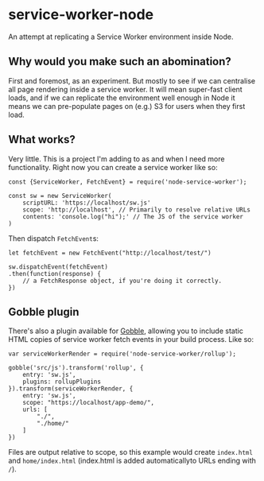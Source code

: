 # service-worker-node

An attempt at replicating a Service Worker environment inside Node.

## Why would you make such an abomination?

First and foremost, as an experiment. But mostly to see if we can centralise
all page rendering inside a service worker. It will mean super-fast client loads,
and if we can replicate the environment well enough in Node it means we can
pre-populate pages on (e.g.) S3 for users when they first load.

## What works?

Very little. This is a project I'm adding to as and when I need more functionality.
Right now you can create a service worker like so:

    const {ServiceWorker, FetchEvent} = require('node-service-worker');

    const sw = new ServiceWorker(
        scriptURL: 'https://localhost/sw.js'
        scope: 'http://localhost', // Primarily to resolve relative URLs
        contents: 'console.log("hi");' // The JS of the service worker
    )

Then dispatch `FetchEvent`s:

    let fetchEvent = new FetchEvent("http://localhost/test/")

    sw.dispatchEvent(fetchEvent)
    .then(function(response) {
        // a FetchResponse object, if you're doing it correctly.
    })

## Gobble plugin

There's also a plugin available for [Gobble](https://github.com/gobblejs), allowing you
to include static HTML copies of service worker fetch events in your build process. Like so:

    var serviceWorkerRender = require('node-service-worker/rollup');
    
    gobble('src/js').transform('rollup', {
        entry: 'sw.js',
        plugins: rollupPlugins
    }).transform(serviceWorkerRender, {
        entry: 'sw.js',
        scope: "https://localhost/app-demo/",
        urls: [
            "./",
            "./home/"
        ]
    })

Files are output relative to scope, so this example would create `index.html` and
`home/index.html` (index.html is added automaticallyto URLs ending with `/`).
